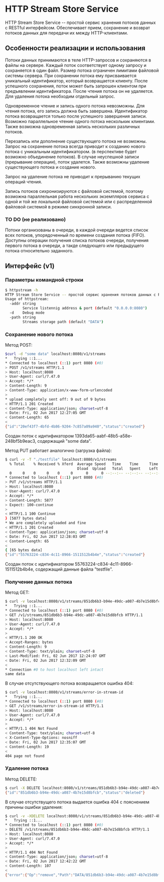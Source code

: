# HTTP Stream Store Service

HTTP Stream Store Service -- простой сервис хранения потоков данных c RESTful интерфейсом. Обеспечивает прием, сохранение и возврат потоков данных для передачи их между HTTP-клиентами.

## Особенности реализации и использования
Потоки данных принимаются в теле HTTP-запросов и сохраняются в файлы на сервере. Каждый поток соответствует одному запросу и сохраняется в один файл. Размер потока ограничен лимитами файловой системы сервера. При сохранении потока ему присваивается уникальный идентификатор, который возвращается клиенту.
После успешного сохранения, поток может быть запрошен клиентом при предъявлении идентификатора. После чтения потока он не удаляется. Для удаления потока необходим отдельный запрос. 

Одновременное чтение и запись одного потока невозможны. Для чтения потока, его запись должна быть завершена. Идентификатор потока возвращается только после успешного завершения записи. Возможно параллельное чтение одного потока несколькик клиентами. Также возможна одновременная запись нескольких различных потоков.

Перезапись или дополнение существующего потока не возможны. Запрос на сохранение потока всегда приводит к созданию нового потока с уникальным идентификатором. (в перспективе будет возможно объединение потоков). В случае неуспешной записи (прерывание операции), поток удалется. Также возможны удаление существующего потока и создание нового.

Запрос на удаление потока не приводит к прерыванию текущих операций чтения. 

Запись потоков сихронизируются с файловой системой, поэтому возможна параллельная работа нескольких экземпляров сервиса с одной и той же локальной файловой системой или с распределенной файловой системой в режиме синхронной записи. 

### TO DO (не реализовано)

Потоки организованы в очереди, в каждой очереди ведется список всех потоков, упорядоченный по времени создания потока (FIFO). 
Доступны операции получения списка потоков очереди, получения первого потока в очереди, а такде следующего или предыдущего потока относительно заданного. 

## Интерфейс (v1)

### Параметры командной строки

```sh
$ httpstream -h
HTTP Stream Store Service -- простой сервис хранения потоков данных c RESTful интерфейсом.
Usage of httpstream:
  -addr string
        Service listennig address & port (default "0.0.0.0:8080")
  -d    Debug mode
  -path string
        Streams storage path (default "DATA")
```

### Сохранение нового потока 

Метод POST:

```sh
$curl -d "sоme data" localhost:8080/v1/streams
*   Trying ::1...
* Connected to localhost (::1) port 8080 (#0)
> POST /v1/streams HTTP/1.1
> Host: localhost:8080
> User-Agent: curl/7.47.0
> Accept: */*
> Content-Length: 9
> Content-Type: application/x-www-form-urlencoded
> 
* upload completely sent off: 9 out of 9 bytes
< HTTP/1.1 201 Created
< Content-Type: application/json; charset=utf-8
< Date: Fri, 02 Jun 2017 12:27:05 GMT
< Content-Length: 65
< 
{"id":"20ef43f7-4bfd-4b86-9204-7c857a09a940","status":"created"}
```
Создан поток с иднтификатором 1393da65-aabf-48b5-a58e-248bf5b9eac3, содержащий "some data".

Метод PUT работает аналогично (загрузка файла):

```sh
$ curl -v -T "./testfile" localhost:8080/v1/streams
  % Total    % Received % Xferd  Average Speed   Time    Time     Time  Current
                                 Dload  Upload   Total   Spent    Left  Speed
  0     0    0     0    0     0      0      0 --:--:-- --:--:-- --:--:--     0*   Trying ::1...
* Connected to localhost (::1) port 8080 (#0)
> PUT /v1/streams HTTP/1.1
> Host: localhost:8080
> User-Agent: curl/7.47.0
> Accept: */*
> Content-Length: 5877
> Expect: 100-continue
> 
< HTTP/1.1 100 Continue
} [5877 bytes data]
* We are completely uploaded and fine
< HTTP/1.1 201 Created
< Content-Type: application/json; charset=utf-8
< Date: Fri, 02 Jun 2017 12:28:03 GMT
< Content-Length: 65
< 
{ [65 bytes data]
{"id":"55763224-c834-4c11-8966-1511512b4b4e","status":"created"}
```
Создан поток с иднтификатором 55763224-c834-4c11-8966-1511512b4b4e, содержащий данные файла "testfile".

### Получение данных потока

Метод GET:

```sh
$ curl -v localhost:8080/v1/streams/851db6b3-b94e-49dc-a087-4b7e15d8bfcb
*   Trying ::1...
* Connected to localhost (::1) port 8080 (#0)
> GET /v1/streams/851db6b3-b94e-49dc-a087-4b7e15d8bfcb HTTP/1.1
> Host: localhost:8080
> User-Agent: curl/7.47.0
> Accept: */*
> 
< HTTP/1.1 200 OK
< Accept-Ranges: bytes
< Content-Length: 9
< Content-Type: text/plain; charset=utf-8
< Last-Modified: Fri, 02 Jun 2017 12:24:07 GMT
< Date: Fri, 02 Jun 2017 12:32:09 GMT
< 
* Connection #0 to host localhost left intact
same data
``` 

В случае отсутствующего потока возвращается ошибка 404:

```sh
$ curl -v localhost:8080/v1/streams/error-in-stream-id
*   Trying ::1...
* Connected to localhost (::1) port 8080 (#0)
> GET /v1/streams/error-in-stream-id HTTP/1.1
> Host: localhost:8080
> User-Agent: curl/7.47.0
> Accept: */*
> 
< HTTP/1.1 404 Not Found
< Content-Type: text/plain; charset=utf-8
< X-Content-Type-Options: nosniff
< Date: Fri, 02 Jun 2017 12:35:07 GMT
< Content-Length: 19
< 
404 page not found
```

### Удаление потока

Метод DELETE:

```sh
$ curl -X DELETE localhost:8080/v1/streams/851db6b3-b94e-49dc-a087-4b7e15d8bfcb
{"id":"851db6b3-b94e-49dc-a087-4b7e15d8bfcb","status":"deleted"}
```

В случае отсутствущего потока выдается ошибка 404 c пояснением причины ошибки удаления:
```sh
$ curl -v -XDELETE localhost:8080/v1/streams/851db6b3-b94e-49dc-a087-4b7e15d8bfcb
*   Trying ::1...
* Connected to localhost (::1) port 8080 (#0)
> DELETE /v1/streams/851db6b3-b94e-49dc-a087-4b7e15d8bfcb HTTP/1.1
> Host: localhost:8080
> User-Agent: curl/7.47.0
> Accept: */*
> 
< HTTP/1.1 404 Not Found
< Content-Type: application/json; charset=utf-8
< Date: Fri, 02 Jun 2017 12:42:22 GMT
< Content-Length: 107
< 
{"error":{"Op":"remove","Path":"DATA/851db6b3-b94e-49dc-a087-4b7e15d8bfcb.data","Err":2},"status":"error"}
```





